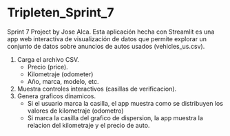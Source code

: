 # Tripleten_Sprint_7
Sprint 7 Project by Jose Alca.
Esta aplicación hecha con Streamlit es una app web interactiva de visualización de datos que permite explorar un conjunto de datos sobre anuncios de autos usados (vehicles_us.csv).
1) Carga el archivo CSV.
    - Precio (price).
    - Kilometraje (odometer)
    - Año, marca, modelo, etc.
2) Muestra controles interactivos (casillas de verificacion).
3) Genera graficos dinamicos.
    - Si el usuario marca la casilla, el app muestra como se distribuyen los valores de kilometraje (odometro)
    - Si marca la casilla del grafico de dispersion, la app muestra la relacion del kilometraje y el precio de auto.